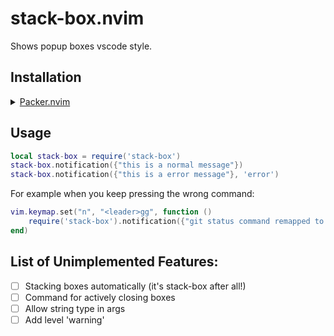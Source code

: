 # stack-box.nvim

Shows popup boxes vscode style.

## Installation

<details>
	<summary><a href="https://github.com/wbthomason/packer.nvim">Packer.nvim</a></summary>

```lua
use {
    "dssste/stack-box.nvim",
    config = function()
        require("stack-box").setup()
    end,
}
```

</details>

## Usage

```lua
local stack-box = require('stack-box')
stack-box.notification({"this is a normal message"})
stack-box.notification({"this is a error message"}, 'error')
```

For example when you keep pressing the wrong command:

```lua
vim.keymap.set("n", "<leader>gg", function ()
    require('stack-box').notification({"git status command remapped to <c-g>"}, 'error')
end)
```

## List of Unimplemented Features:

- [ ] Stacking boxes automatically (it's stack-box after all!)
- [ ] Command for actively closing boxes
- [ ] Allow string type in args
- [ ] Add level 'warning'
